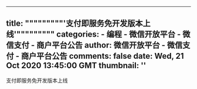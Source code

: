 
---
title: """""""""'支付即服务免开发版本上线'"""""""""
categories: 
    - 编程
    - 微信开放平台 - 微信支付 - 商户平台公告
author: 微信开放平台 - 微信支付 - 商户平台公告
comments: false
date: Wed, 21 Oct 2020 13:45:00 GMT
thumbnail: ''
---

<div>   
支付即服务免开发版本上线  
</div>
            
